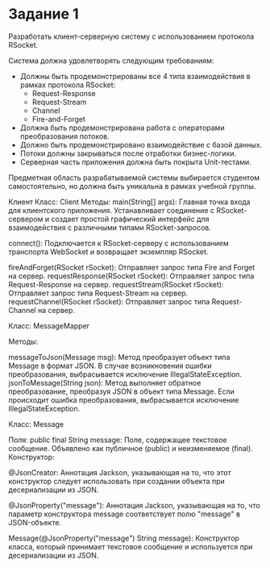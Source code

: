 # Задание 1
Разработать клиент-серверную систему с использованием протокола RSocket.

Система должна удовлетворять следующим требованиям:
- Должны быть продемонстрированы все 4 типа взаимодействия в рамках протокола RSocket:
  - Request-Response
  - Request-Stream
  - Channel
  - Fire-and-Forget
- Должна быть продемонстрирована работа с операторами преобразования потоков.
- Должно быть продемонстрировано взаимодействие с базой данных.
- Потоки должны закрываться после отработки бизнес-логики.
- Серверная часть приложения должна быть покрыта Unit-тестами.

Предметная область разрабатываемой системы выбирается студентом самостоятельно, но должна быть уникальна в рамках учебной группы.

Клиент
Класс: Client
Методы:
main(String[] args): Главная точка входа для клиентского приложения. Устанавливает соединение с RSocket-сервером и создает простой графический интерфейс для взаимодействия с различными типами RSocket-запросов.

connect(): Подключается к RSocket-серверу с использованием транспорта WebSocket и возвращает экземпляр RSocket.

  fireAndForget(RSocket rSocket): Отправляет запрос типа Fire and Forget на сервер.
  requestResponse(RSocket rSocket): Отправляет запрос типа Request-Response на сервер.
  requestStream(RSocket rSocket): Отправляет запрос типа Request-Stream на сервер.
  requestChannel(RSocket rSocket): Отправляет запрос типа Request-Channel на сервер.


Класс: MessageMapper

Методы:

  messageToJson(Message msg): Метод преобразует объект типа Message в формат JSON. В случае возникновения ошибки преобразования, выбрасывается исключение IllegalStateException.
  jsonToMessage(String json): Метод выполняет обратное преобразование, преобразуя JSON в объект типа Message. Если происходит ошибка преобразования, выбрасывается исключение IllegalStateException.


Класс: Message

Поля:
public final String message: Поле, содержащее текстовое сообщение. Объявлено как публичное (public) и неизменяемое (final).
Конструктор:

  @JsonCreator: Аннотация Jackson, указывающая на то, что этот конструктор следует использовать при создании объекта при десериализации из JSON.

  @JsonProperty("message"): Аннотация Jackson, указывающая на то, что параметр конструктора message соответствует полю "message" в JSON-объекте.
  
  Message(@JsonProperty("message") String message): Конструктор класса, который принимает текстовое сообщение и используется при десериализации из JSON.